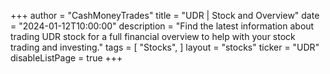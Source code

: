 +++
author = "CashMoneyTrades"
title = "UDR | Stock and Overview"
date = "2024-01-12T10:00:00"
description = "Find the latest information about trading UDR stock for a full financial overview to help with your stock trading and investing."
tags = [
   "Stocks",
]
layout = "stocks"
ticker = "UDR"
disableListPage = true
+++
